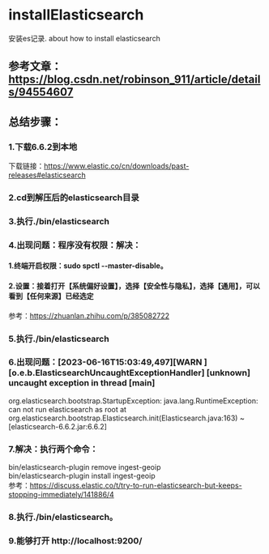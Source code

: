 # installElasticsearch
安装es记录.  about how to install elasticsearch

## 参考文章：https://blog.csdn.net/robinson_911/article/details/94554607

## 总结步骤：  
### 1.下载6.6.2到本地  
下载链接：https://www.elastic.co/cn/downloads/past-releases#elasticsearch  
### 2.cd到解压后的elasticsearch目录  
### 3.执行./bin/elasticsearch  
### 4.出现问题：程序没有权限：解决：
#### 1.终端开启权限：sudo spctl  --master-disable。
#### 2.设置：接着打开【系统偏好设置】，选择【安全性与隐私】，选择【通用】，可以看到【任何来源】已经选定  
参考：https://zhuanlan.zhihu.com/p/385082722  
### 5.执行./bin/elasticsearch  
### 6.出现问题：[2023-06-16T15:03:49,497][WARN ][o.e.b.ElasticsearchUncaughtExceptionHandler] [unknown] uncaught exception in thread [main]
org.elasticsearch.bootstrap.StartupException: java.lang.RuntimeException: can not run elasticsearch as root
	at org.elasticsearch.bootstrap.Elasticsearch.init(Elasticsearch.java:163) ~[elasticsearch-6.6.2.jar:6.6.2]  

### 7.解决：执行两个命令：  
bin/elasticsearch-plugin remove ingest-geoip   
bin/elasticsearch-plugin install ingest-geoip  
参考：https://discuss.elastic.co/t/try-to-run-elasticsearch-but-keeps-stopping-immediately/141886/4  
### 8.执行./bin/elasticsearch。  
### 9.能够打开 http://localhost:9200/  
